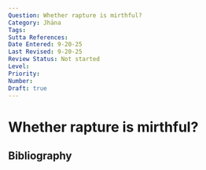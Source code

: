 ```yaml
---
Question: Whether rapture is mirthful?
Category: Jhāna
Tags: 
Sutta References: 
Date Entered: 9-20-25
Last Revised: 9-20-25
Review Status: Not started
Level: 
Priority: 
Number: 
Draft: true
---
```


# Whether rapture is mirthful?

## Bibliography

<!-- 

Notes:



-->